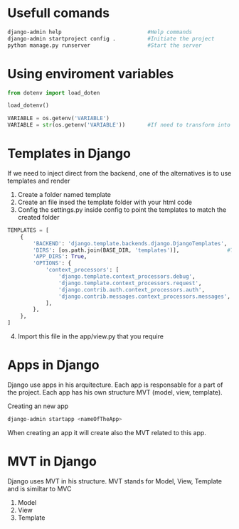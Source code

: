 # Usefull comands

```bash
django-admin help                           #Help commands
django-admin startproject config .          #Initiate the project
python manage.py runserver                  #Start the server
```

# Using enviroment variables

```python
from dotenv import load_doten

load_dotenv()

VARIABLE = os.getenv('VARIABLE')
VARIABLE = str(os.getenv('VARIABLE'))       #If need to transform into a string
```

# Templates in Django

If we need to inject direct from the backend, one of the alternatives is to use templates and render

1. Create a folder named template
2. Create an file insed the template folder with your html code
3. Config the settings.py inside config to point the templates to match the created folder

```python
TEMPLATES = [
    {
        'BACKEND': 'django.template.backends.django.DjangoTemplates',
        'DIRS': [os.path.join(BASE_DIR, 'templates')],               #This is the config needed
        'APP_DIRS': True,
        'OPTIONS': {
            'context_processors': [
                'django.template.context_processors.debug',
                'django.template.context_processors.request',
                'django.contrib.auth.context_processors.auth',
                'django.contrib.messages.context_processors.messages',
            ],
        },
    },
]
```

4. Import this file in the app/view.py that you require

# Apps in Django

Django use apps in his arquitecture. Each app is responsable for a part of the project.
Each app has his own structure MVT (model, view, template).

Creating an new app

```bash
django-admin startapp <nameOfTheApp>
```

When creating an app it will create also the MVT related to this app.

# MVT in Django

Django uses MVT in his structure. MVT stands for Model, View, Template and is similtar to MVC

1. Model
2. View
3. Template
